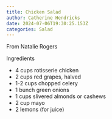 ```yaml
---
title: Chicken Salad
author: Catherine Hendricks
date: 2024-07-06T19:30:25.153Z
categories: Salad
---
```

F﻿rom Natalie Rogers

I﻿ngredients

* 4﻿ cups rotisserie chicken
* 2﻿ cups red grapes, halved
* 1﻿-2 cups chopped celery
* 1﻿ bunch green onions
* 1﻿ cups slivered almonds or cashews
* 2﻿ cup mayo
* 2﻿ lemons (for juice)